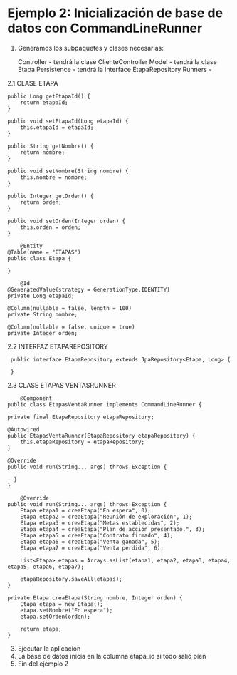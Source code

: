 # Ejemplo 2: Inicialización de base de datos con CommandLineRunner

1. Generamos los subpaquetes y clases necesarias:
      
      Controller - tendrá la clase ClienteController
      Model  - tendrá la clase Etapa
      Persistence - tendrá la interface EtapaRepository
      Runners -

2.1 CLASE ETAPA
    
    public Long getEtapaId() {
        return etapaId;
    }

    public void setEtapaId(Long etapaId) {
        this.etapaId = etapaId;
    }

    public String getNombre() {
        return nombre;
    }

    public void setNombre(String nombre) {
        this.nombre = nombre;
    }

    public Integer getOrden() {
        return orden;
    }

    public void setOrden(Integer orden) {
        this.orden = orden;
    }
    
        @Entity
    @Table(name = "ETAPAS")
    public class Etapa {

    }
    
        @Id
    @GeneratedValue(strategy = GenerationType.IDENTITY)
    private Long etapaId;

    @Column(nullable = false, length = 100)
    private String nombre;

    @Column(nullable = false, unique = true)
    private Integer orden;
    
 2.2 INTERFAZ ETAPAREPOSITORY
     
     public interface EtapaRepository extends JpaRepository<Etapa, Long> {

     }
     
 2.3 CLASE ETAPAS VENTASRUNNER
    
        @Component
    public class EtapasVentaRunner implements CommandLineRunner {

    private final EtapaRepository etapaRepository;

    @Autowired
    public EtapasVentaRunner(EtapaRepository etapaRepository) {
        this.etapaRepository = etapaRepository;
    }

    @Override
    public void run(String... args) throws Exception {

      }
    }
    
        @Override
    public void run(String... args) throws Exception {
        Etapa etapa1 = creaEtapa("En espera", 0);
        Etapa etapa2 = creaEtapa("Reunión de exploración", 1);
        Etapa etapa3 = creaEtapa("Metas establecidas", 2);
        Etapa etapa4 = creaEtapa("Plan de acción presentado.", 3);
        Etapa etapa5 = creaEtapa("Contrato firmado", 4);
        Etapa etapa6 = creaEtapa("Venta ganada", 5);
        Etapa etapa7 = creaEtapa("Venta perdida", 6);

        List<Etapa> etapas = Arrays.asList(etapa1, etapa2, etapa3, etapa4, etapa5, etapa6, etapa7);

        etapaRepository.saveAll(etapas);
    }

    private Etapa creaEtapa(String nombre, Integer orden) {
        Etapa etapa = new Etapa();
        etapa.setNombre("En espera");
        etapa.setOrden(orden);

        return etapa;
    }
    
3. Ejecutar la aplicación
4. La base de datos inicia en la columna etapa_id si todo salió bien
5. Fin del ejemplo 2
